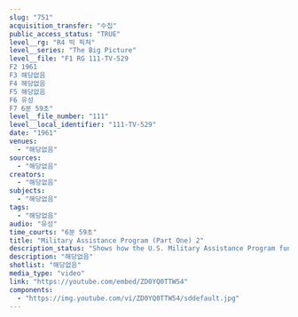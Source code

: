 ```yaml
---
slug: "751"
acquisition_transfer: "수집"
public_access_status: "TRUE"
level__rg: "R4 빅 픽쳐"
level__series: "The Big Picture"
level__file: "F1 RG 111-TV-529
F2 1961
F3 해당없음
F4 해당없음
F5 해당없음
F6 유성
F7 6분 59초"
level__file_number: "111"
level__local_identifier: "111-TV-529"
date: "1961"
venues: 
  - "해당없음"
sources: 
  - "해당없음"
creators: 
  - "해당없음"
subjects: 
  - "해당없음"
tags: 
  - "해당없음"
audio: "유성"
time_courts: "6분 59초"
title: "Military Assistance Program (Part One) 2"
description_status: "Shows how the U.S. Military Assistance Program functions as a vital part of U.S. foreign policy in furnishing training, equipment and advice to allies. Reports on NATO success. Companion to TV-535."
description: "해당없음"
shotlist: "해당없음"
media_type: "video"
link: "https://youtube.com/embed/ZD0YQ0TTW54"
components: 
  - "https://img.youtube.com/vi/ZD0YQ0TTW54/sddefault.jpg"
---
```

